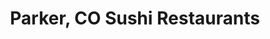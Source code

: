 ---
layout: city
title: Parker, CO Sushi Restaurants
permalink: /colorado/parker/
stateAbbr: CO
stateName: Colorado
cityName: Parker

---
